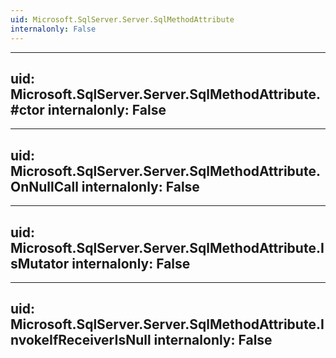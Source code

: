 ```yaml
---
uid: Microsoft.SqlServer.Server.SqlMethodAttribute
internalonly: False
---
```


---
uid: Microsoft.SqlServer.Server.SqlMethodAttribute.#ctor
internalonly: False
---

---
uid: Microsoft.SqlServer.Server.SqlMethodAttribute.OnNullCall
internalonly: False
---

---
uid: Microsoft.SqlServer.Server.SqlMethodAttribute.IsMutator
internalonly: False
---

---
uid: Microsoft.SqlServer.Server.SqlMethodAttribute.InvokeIfReceiverIsNull
internalonly: False
---
